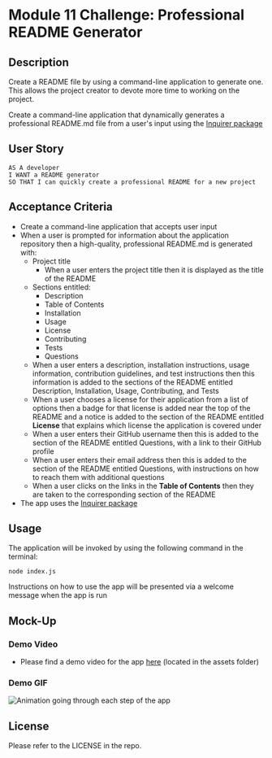 # Module 11 Challenge: Professional README Generator

## Description

Create a README file by using a command-line application to generate one. This allows the project creator to devote more time to working on the project.

Create a command-line application that dynamically generates a professional README.md file from a user's input using the [Inquirer package](https://www.npmjs.com/package/inquirer)

## User Story

```
AS A developer
I WANT a README generator
SO THAT I can quickly create a professional README for a new project
```

## Acceptance Criteria

- Create a command-line application that accepts user input
- When a user is prompted for information about the application repository then a high-quality, professional README.md is generated with:
  - Project title
    - When a user enters the project title then it is displayed as the title of the README
  - Sections entitled:
    - Description
    - Table of Contents
    - Installation
    - Usage
    - License
    - Contributing
    - Tests
    - Questions
  - When a user enters a description, installation instructions, usage information, contribution guidelines, and test instructions then this information is added to the sections of the README entitled Description, Installation, Usage, Contributing, and Tests
  - When a user chooses a license for their application from a list of options then a badge for that license is added near the top of the README and a notice is added to the section of the README entitled **License** that explains which license the application is covered under
  - When a user enters their GitHub username then this is added to the section of the README entitled Questions, with a link to their GitHub profile
  - When a user enters their email address then this is added to the section of the README entitled Questions, with instructions on how to reach them with additional questions
  - When a user clicks on the links in the **Table of Contents** then they are taken to the corresponding section of the README
- The app uses the [Inquirer package](https://www.npmjs.com/package/inquirer)

## Usage

The application will be invoked by using the following command in the terminal:

```
node index.js
```

Instructions on how to use the app will be presented via a welcome message when the app is run

## Mock-Up

### Demo Video

- Please find a demo video for the app [here](./assets/sample-README-demo.mp4) (located in the assets folder)

### Demo GIF

![Animation going through each step of the app](./assets/sample-README-demo.gif)

## License

Please refer to the LICENSE in the repo.
